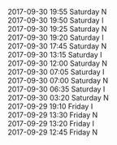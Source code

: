 2017-09-30 19:55 Saturday  N  
2017-09-30 19:50 Saturday  I  
2017-09-30 19:25 Saturday  N  
2017-09-30 19:20 Saturday  I  
2017-09-30 17:45 Saturday  N  
2017-09-30 13:15 Saturday  I  
2017-09-30 12:00 Saturday  N  
2017-09-30 07:05 Saturday  I  
2017-09-30 07:00 Saturday  N  
2017-09-30 06:35 Saturday  I  
2017-09-30 03:20 Saturday  N  
2017-09-29 19:10 Friday  I  
2017-09-29 13:30 Friday  N  
2017-09-29 13:20 Friday  I  
2017-09-29 12:45 Friday  N  
